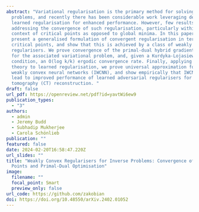 ```yaml
---
abstract: "Variational regularisation is the primary method for solving inverse
  problems, and recently there has been considerable work leveraging deeply
  learned regularisation for enhanced performance. However, few results exist
  addressing the convergence of such regularisation, particularly within the
  context of critical points as opposed to global minima. In this paper, we
  present a generalised formulation of convergent regularisation in terms of
  critical points, and show that this is achieved by a class of weakly convex
  regularisers. We prove convergence of the primal-dual hybrid gradient method
  for the associated variational problem, and, given a Kurdyka-Lojasiewicz
  condition, an O(log k/k) ergodic convergence rate. Finally, applying this
  theory to learned regularisation, we prove universal approximation for input
  weakly convex neural networks (IWCNN), and show empirically that IWCNNs can
  lead to improved performance of learned adversarial regularisers for computed
  tomography (CT) reconstruction. "
draft: false
url_pdf: https://openreview.net/pdf?id=yavtWi6ew9
publication_types:
  - "3"
authors:
  - admin
  - Jeremy Budd
  - Subhadip Mukherjee
  - Carola Schönlieb
publication: ""
featured: false
date: 2024-02-20T16:58:47.220Z
url_slides: ""
title: "Weakly Convex Regularisers for Inverse Problems: Convergence of Critical
  Points and Primal-Dual Optimisation"
image:
  filename: ""
  focal_point: Smart
  preview_only: false
url_code: https://github.com/zakobian
doi: https://doi.org/10.48550/arXiv.2402.01052
---
```

